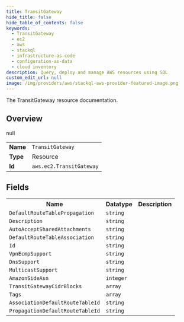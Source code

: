 ```yaml
---
title: TransitGateway
hide_title: false
hide_table_of_contents: false
keywords:
  - TransitGateway
  - ec2
  - aws
  - stackql
  - infrastructure-as-code
  - configuration-as-data
  - cloud inventory
description: Query, deploy and manage AWS resources using SQL
custom_edit_url: null
image: /img/providers/aws/stackql-aws-provider-featured-image.png
---
```

The TransitGateway resource documentation.

## Overview
<table><tbody>
<tr><td><b>Name</b></td><td><code>TransitGateway</code></td></tr>
<tr><td><b>Type</b></td><td>Resource</td></tr>
null
<tr><td><b>Id</b></td><td><code>aws.ec2.TransitGateway</code></td></tr>
</tbody></table>

## Fields
<table><tbody>
<tr><th>Name</th><th>Datatype</th><th>Description</th></tr>
<tr><td><code>DefaultRouteTablePropagation</code></td><td><code>string</code></td><td></td></tr><tr><td><code>Description</code></td><td><code>string</code></td><td></td></tr><tr><td><code>AutoAcceptSharedAttachments</code></td><td><code>string</code></td><td></td></tr><tr><td><code>DefaultRouteTableAssociation</code></td><td><code>string</code></td><td></td></tr><tr><td><code>Id</code></td><td><code>string</code></td><td></td></tr><tr><td><code>VpnEcmpSupport</code></td><td><code>string</code></td><td></td></tr><tr><td><code>DnsSupport</code></td><td><code>string</code></td><td></td></tr><tr><td><code>MulticastSupport</code></td><td><code>string</code></td><td></td></tr><tr><td><code>AmazonSideAsn</code></td><td><code>integer</code></td><td></td></tr><tr><td><code>TransitGatewayCidrBlocks</code></td><td><code>array</code></td><td></td></tr><tr><td><code>Tags</code></td><td><code>array</code></td><td></td></tr><tr><td><code>AssociationDefaultRouteTableId</code></td><td><code>string</code></td><td></td></tr><tr><td><code>PropagationDefaultRouteTableId</code></td><td><code>string</code></td><td></td></tr>
</tbody></table>